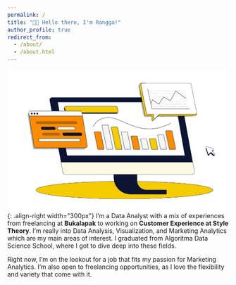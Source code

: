 ```yaml
---
permalink: /
title: "👋🏼 Hello there, I'm Rangga!"
author_profile: true
redirect_from: 
  - /about/
  - /about.html
---
```


![Illustration of combining vision and language modalities](/images/datviz.png){: .align-right width="300px"}
I’m a Data Analyst with a mix of experiences from freelancing at **Bukalapak** to working on **Customer Experience at Style Theory**. I’m really into Data Analysis, Visualization, and Marketing Analytics which are my main areas of interest. I graduated from Algoritma Data Science School, where I got to dive deep into these fields. 

Right now, I’m on the lookout for a job that fits my passion for Marketing Analytics. I’m also open to freelancing opportunities, as I love the flexibility and variety that come with it.


